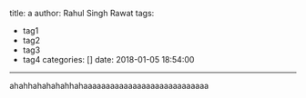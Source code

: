 title: a
author: Rahul Singh Rawat
tags:
  - tag1
  - tag2
  - tag3
  - tag4
categories: []
date: 2018-01-05 18:54:00
---
ahahhahahahahhahaaaaaaaaaaaaaaaaaaaaaaaaaaaa
